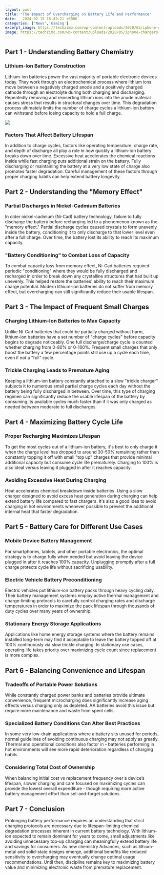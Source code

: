 ```yaml
---
layout: post
title: "The Impact of Overcharging on Battery Life and Performance"
date:   2024-02-15 15:49:21 +0000
categories: ['News','Gaming']
excerpt_image: https://techzimo.com/wp-content/uploads/2020/05/iphone-chargers-10.jpg
image: https://techzimo.com/wp-content/uploads/2020/05/iphone-chargers-10.jpg
---
```


## Part 1 - Understanding Battery Chemistry
### **Lithium-Ion Battery Construction**
Lithium-ion batteries power the vast majority of portable electronic devices today. They work through an electrochemical process where lithium ions move between a negatively charged anode and a positively charged cathode through an electrolyte during both charging and discharging. Repeatedly removing and reinserting lithium ions into the anode material causes stress that results in structural changes over time. This degradation process ultimately limits the number of charge cycles a lithium-ion battery can withstand before losing capacity to hold a full charge.

![](https://techzimo.com/wp-content/uploads/2020/05/iphone-chargers-10.jpg)
### **Factors That Affect Battery Lifespan** 
In addition to charge cycles, factors like operating temperature, charge rate, and depth of discharge all play a role in how quickly a lithium-ion battery breaks down over time. Excessive heat accelerates the chemical reactions inside while fast charging puts additional strain on the battery. Fully discharging or maintaining the battery at a very low state of charge also promotes faster degradation. Careful management of these factors through proper charging habits can help extend battery longevity.
## Part 2 - Understanding the "Memory Effect"
### **Partial Discharges in Nickel-Cadmium Batteries**
In older nickel-cadmium (Ni-Cad) battery technology, failure to fully discharge the battery before recharging led to a phenomenon known as the "memory effect." Partial discharge cycles caused crystals to form unevenly inside the battery, conditioning it to only discharge to that lower level even after a full charge. Over time, the battery lost its ability to reach its maximum capacity.
### **"Battery Conditioning" to Combat Loss of Capacity** 
To combat capacity loss from memory effect, Ni-Cad batteries required periodic "conditioning" where they would be fully discharged and recharged in order to break down any crystalline structures that had built up unevenly. This helped restore the batteries' ability to reach their maximum charge potential. Modern lithium-ion batteries do not suffer from memory effect, but overcharging can still significantly reduce their usable lifespan.
## Part 3 - The Impact of Frequent Small Charges 
### **Charging Lithium-Ion Batteries to Max Capacity**
Unlike Ni-Cad batteries that could be partially charged without harm, lithium-ion batteries have a set number of "charge cycles" before capacity begins to degrade noticeably. One full discharge/charge cycle is counted whether charging from 0-80% or 0-100%. Frequent small charges that only boost the battery a few percentage points still use up a cycle each time, even if not a "full" cycle.
### **Trickle Charging Leads to Premature Aging** 
Keeping a lithium-ion battery constantly attached to a slow "trickle charger" subjects it to numerous small partial charge cycles each day without the battery being fully discharged in between. Over time, this type of charging regimen can significantly reduce the usable lifespan of the battery by consuming its available cycles much faster than if it was only charged as needed between moderate to full discharges.  
## Part 4 - Maximizing Battery Cycle Life
### **Proper Recharging Maximizes Lifespan**
To get the most cycles out of a lithium-ion battery, it's best to only charge it when the charge level has dropped to around 30-50% remaining rather than constantly topping it off with small "top up" charges that provide minimal additional capacity but consume cycle life prematurely. Charging to 100% is also ideal versus leaving it plugged in after it reaches capacity.
### **Avoiding Excessive Heat During Charging** 
Heat accelerates chemical breakdown inside batteries. Using a slow charger designed to avoid excess heat generation during charging can help extend battery life compared to fast chargers. It's also a good idea to avoid charging in hot environments whenever possible to prevent the additional internal heat that faster degradation.
## Part 5 - Battery Care for Different Use Cases   
### **Mobile Device Battery Management**
For smartphones, tablets, and other portable electronics, the optimal strategy is to charge fully when needed but avoid leaving the device plugged in after it reaches 100% capacity. Unplugging promptly after a full charge protects cycle life without sacrificing usability.
### **Electric Vehicle Battery Preconditioning**
Electric vehicles put lithium-ion battery packs through heavy cycling daily. Their battery management systems employ active thermal management and charge-limiting protocols to carefully control charging rates and discharge temperatures in order to maximize the pack lifespan through thousands of duty cycles over many years of ownership.
### **Stationary Energy Storage Applications**  
Applications like home energy storage systems where the battery remains installed long-term may find it acceptable to leave the battery topped off at 100% continuously via slow trickle charging. In stationary use cases, operating life takes priority over maximizing cycle count since replacement is more complex.
## Part 6 - Balancing Convenience and Lifespan
### **Tradeoffs of Portable Power Solutions**  
While constantly charged power banks and batteries provide ultimate convenience, frequent microcharging does significantly increase aging effects versus charging only as depleted. AA batteries avoid this issue but require more maintenance and waste from spent cells.
### **Specialized Battery Conditions Can Alter Best Practices**
In some very low-drain applications where a battery sits unused for periods, normal guidelines of avoiding continuous charging may not apply as greatly. Thermal and operational conditions also factor in - batteries performing in hot environments will see more rapid deterioration regardless of charging habits. 
### **Considering Total Cost of Ownership**
When balancing initial cost vs replacement frequency over a device’s lifespan, slower charging and care focused on maximizing cycles can provide the lowest overall expenditure - though requiring more active battery management effort than set-and-forget solutions.
## Part 7 - Conclusion
Prolonging battery performance requires an understanding that strict charging protocols are necessary due to lifespan-limiting chemical degradation processes inherent in current battery technology. With lithium-ion expected to remain dominant for years to come, small adjustments like avoiding unnecessary top-up charging can meaningfully extend battery life and savings for consumers. As new chemistry Advances, such as lithium-metal and solid-state designs emerge, additional benefits like reduced sensitivity to overcharging may eventually change optimal usage recommendations. Until then, discipline remains key to maximizing battery value and minimizing electronic waste from premature replacement.